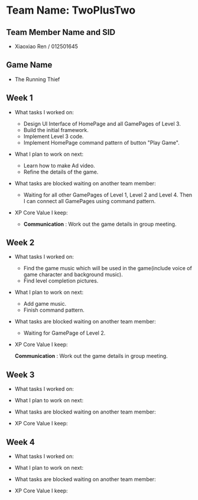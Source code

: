# Team Name: TwoPlusTwo

## Team Member Name and SID

* Xiaoxiao Ren / 012501645

## Game Name

* The Running Thief

## Week 1

* What tasks I worked on:

  * Design UI Interface of HomePage and all GamePages of Level 3.
  * Build the initial framework.
  * Implement Level 3 code.
  * Implement HomePage command pattern of button "Play Game".

* What I plan to work on next:

  * Learn how to make Ad video.
  * Refine the details of the game.

* What tasks are blocked waiting on another team member:

  * Waiting for all other GamePages of Level 1, Level 2 and Level 4. Then I can connect all GamePages using command pattern.

* XP Core Value I keep:

  * **Communication** : Work out the game details in group meeting.

## Week 2

* What tasks I worked on:

  * Find the game music which will be used in the game(include voice of game character and background music).
  * Find level completion pictures.

* What I plan to work on next:

  * Add game music.
  * Finish command pattern.

* What tasks are blocked waiting on another team member:

  * Waiting for GamePage of Level 2.

* XP Core Value I keep:

  **Communication** : Work out the game details in group meeting.

## Week 3

* What tasks I worked on:

* What I plan to work on next:

* What tasks are blocked waiting on another team member:

* XP Core Value I keep:

## Week 4

* What tasks I worked on:

* What I plan to work on next:

* What tasks are blocked waiting on another team member:

* XP Core Value I keep: